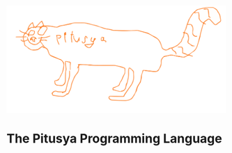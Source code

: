 <p align="center">
  <img src="dont-readme/PITUSYA.svg" alt="(=^･ω･^=)"/>
</p>

# The Pitusya Programming Language
